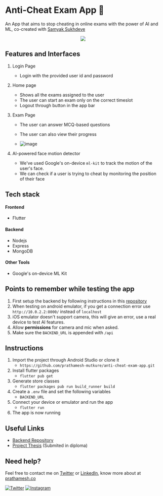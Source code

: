 



# Anti-Cheat Exam App  🌟


An App that aims to stop cheating in online exams with the power of AI and ML, co-created with [Samyak Sukhdeve](https://github.com/SamyakSukhdeve)

<p align="center">  
<img src="https://user-images.githubusercontent.com/28570857/178106216-25d91b1c-06cf-42fa-85fc-cf3540868b1f.png"/>  
</p>



## Features and Interfaces

1. Login Page
   - Login with the provided user id and password

2. Home page
   - Shows all the exams assigned to the user
   - The user can start an exam only on the correct timeslot
   - Logout through button in the app bar

3. Exam Page
   - The user can answer MCQ-based questions
   - The user can also view their progress

   - ![image](https://user-images.githubusercontent.com/28570857/178106246-58941069-043d-448a-91c1-137f9b074931.png)


7. AI-powered face motion detector
   - We've used Google's on-device `ml-kit` to track the motion of the user's face.
   - We can check if a user is trying to cheat by monitoring the position of their face


## Tech stack

#### Frontend
- Flutter


#### Backend
- Nodejs
- Express
- MongoDB

#### Other Tools
- Google's on-device ML Kit

## Points to remember while testing the app

1. First setup the backend by following instructions in this [repository](https://github.com/prathamesh-mutkure/anti-cheat-app-backend)
2. When testing on android emulator, if you get a connection error use `http://10.0.2.2:8000/` instead of `localhost`
3. iOS emulator doesn't support camera, this will give an error, use a real device to test AI features.
4. Allow **permissions** for camera and mic when asked.
6. Make sure the `BACKEND_URL` is appended with `/api`

## Instructions


1. Import the project through Android Studio or clone it
   - `https://github.com/prathamesh-mutkure/anti-cheat-exam-app.git`
3. Install flutter packages
   - `flutter pub get`
4. Generate store classes
   - `flutter packages pub run build_runner build`
5. Create a `.env` file and set the following variables
   -  `BACKEND_URL`
6. Connect your device or emulator and run the app
   - `flutter run`
7. The app is now running


## Useful Links

- [Backend Repository](https://github.com/prathamesh-mutkure/anti-cheat-app-backend)
- [Project Thesis](https://drive.google.com/file/d/1fXXXjcE74pIOEwavstTmporuOECc7cUu/view)  (Submited in diploma)


## Need help?

Feel free to contact me on [Twitter](https://twitter.com/Prathamesh_M009/)  or [LinkedIn](https://www.linkedin.com/in/prathamesh-mutkure/), know more about at [prathamesh.co](https://prathamesh.co)

[![Twitter](https://img.shields.io/badge/Twitter-follow-blue.svg?logo=twitter&logoColor=white)](https://twitter.com/Prathamesh_M009/) [![Instagram](https://img.shields.io/badge/Instagram-follow-purple.svg?logo=instagram&logoColor=white)](https://www.instagram.com/prathamesh_mutkure/) 